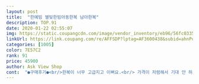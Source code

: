 ```yaml
---
layout: post 
title:  "한예빔 별빛한빔아동한복 남아한복" 
description: TOP.91 
date: 2020-01-22 02:55:07 
img: https://static.coupangcdn.com/image/vendor_inventory/eb96/56fc03357fcf18703b118ccabc1c80e477c0c1e374396e22b7a05cdcfb91.jpg 
linkUrl: https://link.coupang.com/re/AFFSDP?lptag=AF3600438&subid=ahnPublicAsk&pageKey=174709178&itemId=499188149&vendorItemId=4333270511&traceid=V0-113-a756b713a0d5c2b1 
categories: [1005] 
color: 7E57C2 
rank: 91 
price: 45900 
author: Ask View Shop 
cont:  "●구매후기●<br/>한복이 너무 고급지고 이뻐요.<br/> 가격이 저렴해서 기대 안 하고 있었는데 완전 강추예요.<br/> 심지어 한복 자주 이용하시는 선생님이 보시더니 어디서 샀냐고 물어보시더라구요.<br/> 소매통이  전통한복보다는 좁지만 답답한 정도는 아니예요.<br/> 전통한복보다 전체적으로 슬림한 디자인이라 풍체가 좋은 친구들은 한 사이즈 큰걸로 주문해야할듯요.<br/><br/>한복이 너무 고급지고 이뻐요.<br/> 가격이 저렴해서 기대 안 하고 있었는데 완전 강추예요.<br/> 심지어 한복 자주 이용하시는 선생님이 보시더니 어디서 샀냐고 물어보시더라구요.<br/> 소매통이  전통한복보다는 좁지만 답답한 정도는 아니예요.<br/> 전통한복보다 전체적으로 슬림한 디자인이라 풍체가 좋은 친구들은 한 사이즈 큰걸로 주문해야할듯요.<br/><br/>" 
---
```

